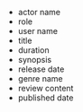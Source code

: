 - actor name
- role
- user name
- title
- duration
- synopsis
- release date
- genre name
- review content
- published date